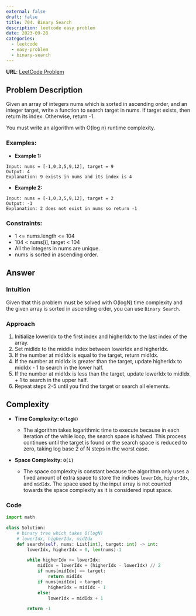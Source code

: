 ```yaml
---
external: false
draft: false
title: 704. Binary Search
description: leetcode easy problem
date: 2023-09-28
categories:
  - leetcode
  - easy-problem
  - binary-search
---
```


**URL**: [LeetCode Problem](https://leetcode.com/problems/binary-search/)

## Problem Description

Given an array of integers nums which is sorted in ascending order, and an integer target, write a function to search target in nums. If target exists, then return its index. Otherwise, return -1.

You must write an algorithm with O(log n) runtime complexity.

### Examples:

- **Example 1:**

```plaintext
Input: nums = [-1,0,3,5,9,12], target = 9
Output: 4
Explanation: 9 exists in nums and its index is 4
```

- **Example 2:**

```plaintext
Input: nums = [-1,0,3,5,9,12], target = 2
Output: -1
Explanation: 2 does not exist in nums so return -1
```

### Constraints:

- 1 <= nums.length <= 104
- 104 < nums[i], target < 104
- All the integers in nums are unique.
- nums is sorted in ascending order.

## Answer

### Intuition

Given that this problem must be solved with O(logN) time complexity and the given array is sorted in ascending order, you can use `Binary Search`.

### Approach

1. Initialize lowerIdx to the first index and higherIdx to the last index of the array.
2. Set midIdx to the middle index between lowerIdx and higherIdx.
3. If the number at midIdx is equal to the target, return midIdx.
4. If the number at midIdx is greater than the target, update higherIdx to midIdx - 1 to search in the lower half.
5. If the number at midIdx is less than the target, update lowerIdx to midIdx + 1 to search in the upper half.
6. Repeat steps 2-5 until you find the target or search all elements.

## Complexity

- **Time Complexity: `O(logN)`**

  - The algorithm takes logarithmic time to execute because in each iteration of the while loop, the search space is halved. This process continues until the target is found or the search space is reduced to zero, taking log base 2 of N steps in the worst case.

- **Space Complexity: `O(1)`**
  - The space complexity is constant because the algorithm only uses a fixed amount of extra space to store the indices `lowerIdx`, `higherIdx`, and `midIdx`. The space used by the input array is not counted towards the space complexity as it is considered input space.

### Code

```python
import math

class Solution:
    # binary tree which takes O(logN)
    # lowerIdx, higherIdx, midIdx
    def search(self, nums: List[int], target: int) -> int:
        lowerIdx, higherIdx = 0, len(nums)-1

        while higherIdx >= lowerIdx:
            midIdx = lowerIdx + (higherIdx - lowerIdx) // 2
            if nums[midIdx] == target:
                return midIdx
            if nums[midIdx] > target:
                higherIdx = midIdx - 1
            else:
                lowerIdx = midIdx + 1

        return -1
```
